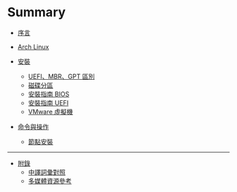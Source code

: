 Summary
=======


* [序言](README.md)
* [Arch Linux](content/archlinux.md)

* [安裝](content/install/README.md)
  * [UEFI、MBR、GPT 區別](content/install/uefi_mbr_gpt_difference.md)
  * [磁碟分區](content/install/disk_partition.md)
  * [安裝指南 BIOS](content/install/installation_guide.md)
  * [安裝指南 UEFI](content/install/installation_guide_uefi.md)
  * [VMware 虛擬機](content/install/vmware.md)

* [命令與操作](content/command_and_operation/README.md)
  * [節點安裝](content/command_and_operation/nodejs_install.md)

---


* [附錄](appendix/README.md)
  * [中譯詞彙對照](appendix/bilingual.md)
  * [多媒體資源參考](appendix/used_reference.md)

